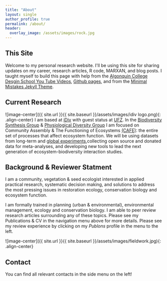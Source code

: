 ```yaml
---
title: "About"
layout: single
author_profile: true
permalink: /about/
header:
  overlay_image: /assets/images/rock.jpg
---
```


## This Site
Welcome to my personal research website. I'll be using this site for sharing updates on my career, research articles, R code, MARXAN, and blog posts. I taught myself to build this page with help from the [Algonquin College Desgin School You Tube Videos](https://www.youtube.com/user/acinteractivedesign/videos), [Github pages](https://guides.github.com/features/pages/), and from the [Minimal Mistakes Jekyll Theme](https://mmistakes.github.io/minimal-mistakes/). 

## Current Research
![image-center]({{ site.url }}{{ site.baseurl }}/assets/images/idiv logo.png){: .align-center}
I am based at [iDiv](https://www.idiv.de/groups_and_people/employees/details/eshow/ladouceur_emma.html) with guest status at [UFZ](https://www.ufz.de/index.php?en=45949). In the [Biodiversity Synthesis Group](https://www.idiv.de/groups_and_people/core_groups/synthesis/research_areas.html) & [Physiological Diversity Group](https://www.ufz.de/index.php?de=34230) I am focused on Community Assembly & The Functioning of Ecosystems [(CAFE)](https://onlinelibrary.wiley.com/doi/full/10.1111/ele.12895): the entire set of processes that affect ecosystem function. We will be using datasets from long-term and [global experiments](http://www.nutnet.umn.edu/),collecting open source and donated data for meta-analyses, and developing new tools to lead the next generation of ecosystem-biodiversity interaction studies.


## Background & Reviewer Statment
I am a community, vegetation & seed ecologist interested in applied practical research, systematic decision making, and solutions to address the most pressing issues in restoration ecology, conservation biology and ecosystem function.

I am formally trained in planning (urban & environmental), environmental management, ecology and conservation biology. I am able to peer review research articles surrounding any of these topics. Please see my Publications & CV in the navigation menu above for more details. Please see my review experience by clicking on my *Publons* profile in the menu to the left.

![image-center]({{ site.url }}{{ site.baseurl }}/assets/images/fieldwork.jpg){: .align-center}

## Contact 
You can find all relevant contacts in the side menu on the left!



